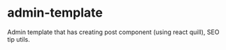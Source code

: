 # admin-template
Admin template that has creating post component (using react quill), SEO tip utils.
